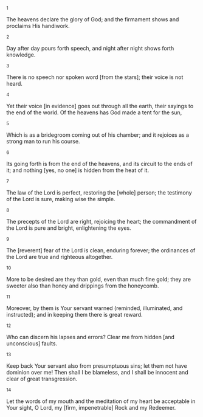 <sup>1</sup> 

The heavens declare the glory of God; and the firmament shows and proclaims His handiwork. 

<sup>2</sup> 

Day after day pours forth speech, and night after night shows forth knowledge. 

<sup>3</sup> 

There is no speech nor spoken word [from the stars]; their voice is not heard. 

<sup>4</sup> 

Yet their voice [in evidence] goes out through all the earth, their sayings to the end of the world. Of the heavens has God made a tent for the sun, 

<sup>5</sup> 

Which is as a bridegroom coming out of his chamber; and it rejoices as a strong man to run his course. 

<sup>6</sup> 

Its going forth is from the end of the heavens, and its circuit to the ends of it; and nothing [yes, no one] is hidden from the heat of it. 

<sup>7</sup> 

The law of the Lord is perfect, restoring the [whole] person; the testimony of the Lord is sure, making wise the simple. 

<sup>8</sup> 

The precepts of the Lord are right, rejoicing the heart; the commandment of the Lord is pure and bright, enlightening the eyes. 

<sup>9</sup> 

The [reverent] fear of the Lord is clean, enduring forever; the ordinances of the Lord are true and righteous altogether. 

<sup>10</sup> 

More to be desired are they than gold, even than much fine gold; they are sweeter also than honey and drippings from the honeycomb. 

<sup>11</sup> 

Moreover, by them is Your servant warned (reminded, illuminated, and instructed); and in keeping them there is great reward. 

<sup>12</sup> 

Who can discern his lapses and errors? Clear me from hidden [and unconscious] faults. 

<sup>13</sup> 

Keep back Your servant also from presumptuous sins; let them not have dominion over me! Then shall I be blameless, and I shall be innocent and clear of great transgression. 

<sup>14</sup> 

Let the words of my mouth and the meditation of my heart be acceptable in Your sight, O Lord, my [firm, impenetrable] Rock and my Redeemer.